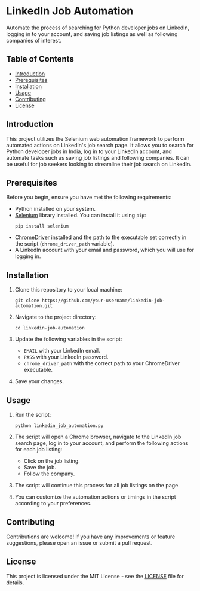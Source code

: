 # LinkedIn Job Automation

Automate the process of searching for Python developer jobs on LinkedIn, logging in to your account, and saving job listings as well as following companies of interest.

## Table of Contents

- [Introduction](#introduction)
- [Prerequisites](#prerequisites)
- [Installation](#installation)
- [Usage](#usage)
- [Contributing](#contributing)
- [License](#license)

## Introduction

This project utilizes the Selenium web automation framework to perform automated actions on LinkedIn's job search page. It allows you to search for Python developer jobs in India, log in to your LinkedIn account, and automate tasks such as saving job listings and following companies. It can be useful for job seekers looking to streamline their job search on LinkedIn.

## Prerequisites

Before you begin, ensure you have met the following requirements:

- Python installed on your system.
- [Selenium](https://selenium-python.readthedocs.io/) library installed. You can install it using `pip`:
  ```
  pip install selenium
  ```
- [ChromeDriver](https://sites.google.com/chromium.org/driver/) installed and the path to the executable set correctly in the script (`chrome_driver_path` variable).
- A LinkedIn account with your email and password, which you will use for logging in.

## Installation

1. Clone this repository to your local machine:

   ```
   git clone https://github.com/your-username/linkedin-job-automation.git
   ```

2. Navigate to the project directory:

   ```
   cd linkedin-job-automation
   ```

3. Update the following variables in the script:

   - `EMAIL` with your LinkedIn email.
   - `PASS` with your LinkedIn password.
   - `chrome_driver_path` with the correct path to your ChromeDriver executable.

4. Save your changes.

## Usage

1. Run the script:

   ```
   python linkedin_job_automation.py
   ```

2. The script will open a Chrome browser, navigate to the LinkedIn job search page, log in to your account, and perform the following actions for each job listing:

   - Click on the job listing.
   - Save the job.
   - Follow the company.

3. The script will continue this process for all job listings on the page.

4. You can customize the automation actions or timings in the script according to your preferences.

## Contributing

Contributions are welcome! If you have any improvements or feature suggestions, please open an issue or submit a pull request.

## License

This project is licensed under the MIT License - see the [LICENSE](LICENSE) file for details.
